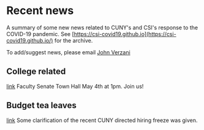 # Recent news

A summary of some new news related to CUNY's and CSI's response to the COVID-19 pandemic. See [https://csi-covid19.github.io](https://csi-covid19.github.io/) for the archive.

To add/suggest news, please email [John Verzani](mailto:jverzani@gmail.com)



## College related

[link](/CCFS/4-29-fs-townhall) Faculty Senate Town Hall May 4th at 1pm. Join us!

## Budget tea  leaves

[link](/CUNY/4-28-clarification) Some clarification of the recent CUNY directed hiring freeze was given.

